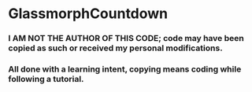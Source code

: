 # GlassmorphCountdown

### I AM NOT THE AUTHOR OF THIS CODE; code may have been copied as such or received my personal modifications.
### All done with a learning intent, copying means coding while following a tutorial.
